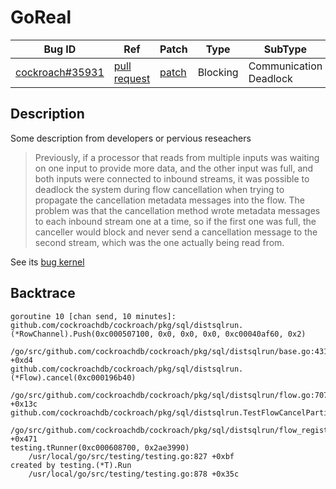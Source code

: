 
# GoReal

| Bug ID|  Ref | Patch | Type | SubType | SubsubType |
| ----  | ---- | ----  | ---- | ---- | ---- |
|[cockroach#35931]|[pull request]|[patch]| Blocking | Communication Deadlock | Channel |

[cockroach#35931]:(cockroach35931_test.go)
[patch]:https://github.com/cockroachdb/cockroach/pull/35931/files
[pull request]:https://github.com/cockroachdb/cockroach/pull/35931
 
## Description

Some description from developers or pervious reseachers

> Previously, if a processor that reads from multiple inputs was waiting
  on one input to provide more data, and the other input was full, and
  both inputs were connected to inbound streams, it was possible to
  deadlock the system during flow cancellation when trying to propagate
  the cancellation metadata messages into the flow. The problem was that
  the cancellation method wrote metadata messages to each inbound stream
  one at a time, so if the first one was full, the canceller would block
  and never send a cancellation message to the second stream, which was
  the one actually being read from.

See its [bug kernel](../../../../goker/blocking/cockroach/35931/README.md)

## Backtrace

```
goroutine 10 [chan send, 10 minutes]:
github.com/cockroachdb/cockroach/pkg/sql/distsqlrun.(*RowChannel).Push(0xc000507100, 0x0, 0x0, 0x0, 0xc00040af60, 0x2)
	/go/src/github.com/cockroachdb/cockroach/pkg/sql/distsqlrun/base.go:431 +0xd4
github.com/cockroachdb/cockroach/pkg/sql/distsqlrun.(*Flow).cancel(0xc000196b40)
	/go/src/github.com/cockroachdb/cockroach/pkg/sql/distsqlrun/flow.go:707 +0x13c
github.com/cockroachdb/cockroach/pkg/sql/distsqlrun.TestFlowCancelPartiallyBlocked(0xc000608700)
	/go/src/github.com/cockroachdb/cockroach/pkg/sql/distsqlrun/flow_registry_test.go:713 +0x471
testing.tRunner(0xc000608700, 0x2ae3990)
	/usr/local/go/src/testing/testing.go:827 +0xbf
created by testing.(*T).Run
	/usr/local/go/src/testing/testing.go:878 +0x35c
```

